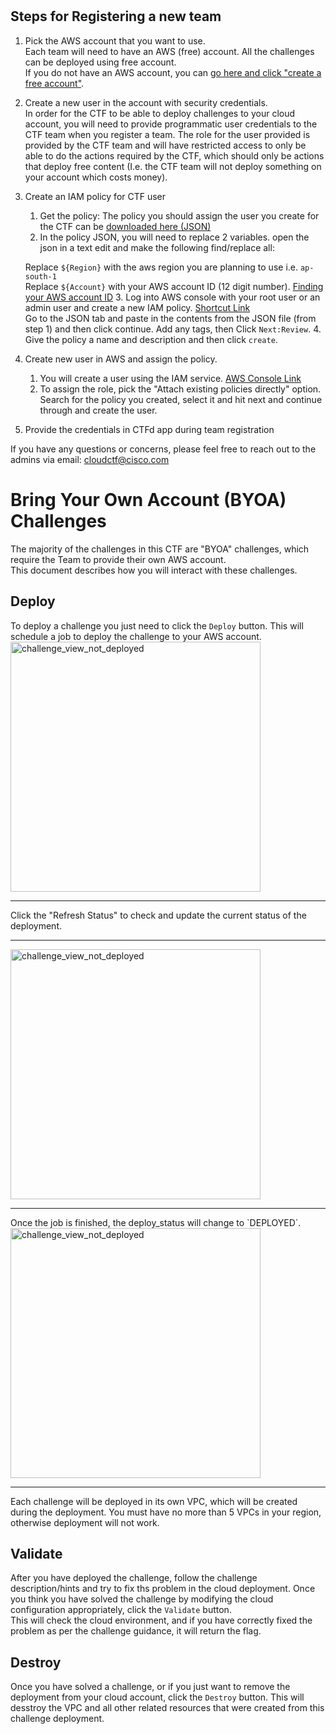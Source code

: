 <br>
<br>

## Steps for Registering a new team

1. Pick the AWS account that you want to use.  
   Each team will need to have an AWS (free) account. All the challenges can be deployed using free account.  
   If you do not have an AWS account, you can [go here and click "create a free account"](https://aws.amazon.com/free/?trk=ps_a134p000003yBfsAAE&trkCampaign=acq_paid_search_brand&sc_channel=ps&sc_campaign=acquisition_US&sc_publisher=google&sc_category=core&sc_country=US&sc_geo=NAMER&sc_outcome=acq&sc_detail=%2Bcreate%20%2Baws%20%2Baccount&sc_content=Account_bmm&sc_segment=438195700997&sc_medium=ACQ-P|PS-GO|Brand|Desktop|SU|AWS|Core|US|EN|Text&s_kwcid=AL!4422!3!438195700997!b!!g!!%2Bcreate%20%2Baws%20%2Baccount&ef_id=CjwKCAjw7--KBhAMEiwAxfpkWJwRVjpuXNfVhQxI0idhvMVSlDyY9DXOMGi8kXLUHDo_VEc27lKHrBoCoYsQAvD_BwE:G:s&s_kwcid=AL!4422!3!438195700997!b!!g!!%2Bcreate%20%2Baws%20%2Baccount&all-free-tier.sort-by=item.additionalFields.SortRank&all-free-tier.sort-order=asc&awsf.Free%20Tier%20Types=*all&awsf.Free%20Tier%20Categories=*all).

2. Create a new user in the account with security credentials.  
   In order for the CTF to be able to deploy challenges to your cloud account, you will need to provide programmatic user credentials to the CTF team when you register a team. The role for the user provided is provided by the CTF team and will have restricted access to only be able to do the actions required by the CTF, which should only be actions that deploy free content (I.e. the CTF team will not deploy something on your account which costs money).
3. Create an IAM policy for CTF user
    1. Get the policy: The policy you should assign the user you create for the CTF can be [downloaded here (JSON)](https://ctfd-custom-policy.s3.ap-south-1.amazonaws.com/final-policy.json)
    2. In the policy JSON, you will need to replace 2 variables. open the json in a text edit and make the following find/replace all:

   Replace `${Region}` with the aws region you are planning to use i.e. `ap-south-1`  
   Replace `${Account}` with your AWS account ID (12 digit number). [Finding your AWS account ID](https://docs.aws.amazon.com/general/latest/gr/acct-identifiers.html#FindingYourAccountIdentifiers)
    3. Log into AWS console with your root user or an admin user and create a new IAM policy. [Shortcut Link](https://console.aws.amazon.com/iam/home#/policies$new?step=edit)  
       Go to the JSON tab and paste in the contents from the JSON file (from step 1) and then click continue. Add any tags, then Click `Next:Review`.
    4. Give the policy a name and description and then click `create`.
4. Create new user in AWS and assign the policy.
    1. You will create a user using the IAM service. [AWS Console Link](https://console.aws.amazon.com/iam/home#/users$new?step=details)
    2. To assign the role, pick the "Attach existing policies directly" option. Search for the policy you created, select it and hit next and continue through and create the user.
5. Provide the credentials in CTFd app during team registration


If you have any questions or concerns, please feel free to reach out to the admins via email: cloudctf@cisco.com
<br>

# Bring Your Own Account (BYOA) Challenges
The majority of the challenges in this CTF are "BYOA" challenges, which require the Team to provide their own AWS account.  
This document describes how you will interact with these challenges.

## Deploy
To deploy a challenge you just need to click the `Deploy` button. This will schedule a job to deploy the challenge to your AWS account.
<img src="/files/2541ad789c9551b9bde9e09f7ebcb379/challenge_view_not_deployed.png" alt="challenge_view_not_deployed" width="400"/>
<hr>
Click the "Refresh Status" to check and update the current status of the deployment.
<hr>
<img src="/files/93586947d8515678bbc9f221ca0e1e57/bcd_view_deploying.png" alt="challenge_view_not_deployed" width="400"/>
<hr>
Once the job is finished, the deploy_status will change to `DEPLOYED`.<br>
<img src="/files/73de2d9a6251f413eff261a0fb93006a/byoa_deployed.png" alt="challenge_view_not_deployed" width="400"/>
<hr>
Each challenge will be deployed in its own VPC, which will be created during the deployment. You must have no more than 5 VPCs in your region, otherwise deployment will not work.

## Validate
After you have deployed the challenge, follow the challenge description/hints and try to fix ths problem in the cloud deployment.
Once you think you have solved the challenge by modifying the cloud configuration appropriately, click the `Validate` button.  
This will check the cloud environment, and if you have correctly fixed the problem as per the challenge guidance, it will return the flag.

## Destroy
Once you have solved a challenge, or if you just want to remove the deployment from your cloud account, click the `Destroy` button.
This will desstroy the VPC and all other related resources that were created from this challenge deployment.

